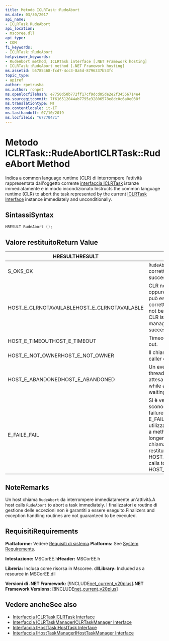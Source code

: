 ```yaml
---
title: Metodo ICLRTask::RudeAbort
ms.date: 03/30/2017
api_name:
- ICLRTask.RudeAbort
api_location:
- mscoree.dll
api_type:
- COM
f1_keywords:
- ICLRTask::RudeAbort
helpviewer_keywords:
- RudeAbort method, ICLRTask interface [.NET Framework hosting]
- ICLRTask::RudeAbort method [.NET Framework hosting]
ms.assetid: b5785468-fcd7-4cc3-8a5d-8796337b53fc
topic_type:
- apiref
author: rpetrusha
ms.author: ronpet
ms.openlocfilehash: e7750d50b772ff17cf9dcd05de2e2f34556714e4
ms.sourcegitcommit: 7f616512044ab7795e32806578e8dc0c6a0e038f
ms.translationtype: MT
ms.contentlocale: it-IT
ms.lasthandoff: 07/10/2019
ms.locfileid: "67770471"
---
```

# <a name="iclrtaskrudeabort-method"></a><span data-ttu-id="01c52-102">Metodo ICLRTask::RudeAbort</span><span class="sxs-lookup"><span data-stu-id="01c52-102">ICLRTask::RudeAbort Method</span></span>
<span data-ttu-id="01c52-103">Indica a common language runtime (CLR) di interrompere l'attività rappresentata dall'oggetto corrente [interfaccia ICLRTask](../../../../docs/framework/unmanaged-api/hosting/iclrtask-interface.md) istanze immediatamente e in modo incondizionato.</span><span class="sxs-lookup"><span data-stu-id="01c52-103">Instructs the common language runtime (CLR) to abort the task represented by the current [ICLRTask Interface](../../../../docs/framework/unmanaged-api/hosting/iclrtask-interface.md) instance immediately and unconditionally.</span></span>  
  
## <a name="syntax"></a><span data-ttu-id="01c52-104">Sintassi</span><span class="sxs-lookup"><span data-stu-id="01c52-104">Syntax</span></span>  
  
```cpp  
HRESULT RudeAbort ();   
```  
  
## <a name="return-value"></a><span data-ttu-id="01c52-105">Valore restituito</span><span class="sxs-lookup"><span data-stu-id="01c52-105">Return Value</span></span>  
  
|<span data-ttu-id="01c52-106">HRESULT</span><span class="sxs-lookup"><span data-stu-id="01c52-106">HRESULT</span></span>|<span data-ttu-id="01c52-107">Descrizione</span><span class="sxs-lookup"><span data-stu-id="01c52-107">Description</span></span>|  
|-------------|-----------------|  
|<span data-ttu-id="01c52-108">S_OK</span><span class="sxs-lookup"><span data-stu-id="01c52-108">S_OK</span></span>|<span data-ttu-id="01c52-109">`RudeAbort` stato restituito correttamente.</span><span class="sxs-lookup"><span data-stu-id="01c52-109">`RudeAbort` returned successfully.</span></span>|  
|<span data-ttu-id="01c52-110">HOST_E_CLRNOTAVAILABLE</span><span class="sxs-lookup"><span data-stu-id="01c52-110">HOST_E_CLRNOTAVAILABLE</span></span>|<span data-ttu-id="01c52-111">CLR non è stato caricato in un processo oppure si trova in uno stato in cui non può eseguire codice gestito o elaborare correttamente la chiamata.</span><span class="sxs-lookup"><span data-stu-id="01c52-111">The CLR has not been loaded into a process, or the CLR is in a state in which it cannot run managed code or process the call successfully.</span></span>|  
|<span data-ttu-id="01c52-112">HOST_E_TIMEOUT</span><span class="sxs-lookup"><span data-stu-id="01c52-112">HOST_E_TIMEOUT</span></span>|<span data-ttu-id="01c52-113">Timeout della chiamata.</span><span class="sxs-lookup"><span data-stu-id="01c52-113">The call timed out.</span></span>|  
|<span data-ttu-id="01c52-114">HOST_E_NOT_OWNER</span><span class="sxs-lookup"><span data-stu-id="01c52-114">HOST_E_NOT_OWNER</span></span>|<span data-ttu-id="01c52-115">Il chiamante non possiede il blocco.</span><span class="sxs-lookup"><span data-stu-id="01c52-115">The caller does not own the lock.</span></span>|  
|<span data-ttu-id="01c52-116">HOST_E_ABANDONED</span><span class="sxs-lookup"><span data-stu-id="01c52-116">HOST_E_ABANDONED</span></span>|<span data-ttu-id="01c52-117">Un evento è stato annullato durante un thread bloccato o fiber è rimasta in attesa su di esso.</span><span class="sxs-lookup"><span data-stu-id="01c52-117">An event was canceled while a blocked thread or fiber was waiting on it.</span></span>|  
|<span data-ttu-id="01c52-118">E_FAIL</span><span class="sxs-lookup"><span data-stu-id="01c52-118">E_FAIL</span></span>|<span data-ttu-id="01c52-119">Si è verificato un errore irreversibile sconosciuto.</span><span class="sxs-lookup"><span data-stu-id="01c52-119">An unknown catastrophic failure occurred.</span></span> <span data-ttu-id="01c52-120">Quando un metodo di E_FAIL viene restituito, CLR non è più utilizzabile all'interno del processo.</span><span class="sxs-lookup"><span data-stu-id="01c52-120">When a method returns E_FAIL, the CLR is no longer usable within the process.</span></span> <span data-ttu-id="01c52-121">Le chiamate successive ai metodi di hosting restituiranno HOST_E_CLRNOTAVAILABLE.</span><span class="sxs-lookup"><span data-stu-id="01c52-121">Subsequent calls to hosting methods return HOST_E_CLRNOTAVAILABLE.</span></span>|  
  
## <a name="remarks"></a><span data-ttu-id="01c52-122">Note</span><span class="sxs-lookup"><span data-stu-id="01c52-122">Remarks</span></span>  
 <span data-ttu-id="01c52-123">Un host chiama `RudeAbort` da interrompere immediatamente un'attività.</span><span class="sxs-lookup"><span data-stu-id="01c52-123">A host calls `RudeAbort` to abort a task immediately.</span></span> <span data-ttu-id="01c52-124">I finalizzatori e routine di gestione delle eccezioni non è garantiti a essere eseguito.</span><span class="sxs-lookup"><span data-stu-id="01c52-124">Finalizers and exception handling routines are not guaranteed to be executed.</span></span>  
  
## <a name="requirements"></a><span data-ttu-id="01c52-125">Requisiti</span><span class="sxs-lookup"><span data-stu-id="01c52-125">Requirements</span></span>  
 <span data-ttu-id="01c52-126">**Piattaforme:** Vedere [Requisiti di sistema](../../../../docs/framework/get-started/system-requirements.md).</span><span class="sxs-lookup"><span data-stu-id="01c52-126">**Platforms:** See [System Requirements](../../../../docs/framework/get-started/system-requirements.md).</span></span>  
  
 <span data-ttu-id="01c52-127">**Intestazione:** MSCorEE.h</span><span class="sxs-lookup"><span data-stu-id="01c52-127">**Header:** MSCorEE.h</span></span>  
  
 <span data-ttu-id="01c52-128">**Libreria:** Inclusa come risorsa in Mscoree. dll</span><span class="sxs-lookup"><span data-stu-id="01c52-128">**Library:** Included as a resource in MSCorEE.dll</span></span>  
  
 <span data-ttu-id="01c52-129">**Versioni di .NET Framework:** [!INCLUDE[net_current_v20plus](../../../../includes/net-current-v20plus-md.md)]</span><span class="sxs-lookup"><span data-stu-id="01c52-129">**.NET Framework Versions:** [!INCLUDE[net_current_v20plus](../../../../includes/net-current-v20plus-md.md)]</span></span>  
  
## <a name="see-also"></a><span data-ttu-id="01c52-130">Vedere anche</span><span class="sxs-lookup"><span data-stu-id="01c52-130">See also</span></span>

- [<span data-ttu-id="01c52-131">Interfaccia ICLRTask</span><span class="sxs-lookup"><span data-stu-id="01c52-131">ICLRTask Interface</span></span>](../../../../docs/framework/unmanaged-api/hosting/iclrtask-interface.md)
- [<span data-ttu-id="01c52-132">Interfaccia ICLRTaskManager</span><span class="sxs-lookup"><span data-stu-id="01c52-132">ICLRTaskManager Interface</span></span>](../../../../docs/framework/unmanaged-api/hosting/iclrtaskmanager-interface.md)
- [<span data-ttu-id="01c52-133">Interfaccia IHostTask</span><span class="sxs-lookup"><span data-stu-id="01c52-133">IHostTask Interface</span></span>](../../../../docs/framework/unmanaged-api/hosting/ihosttask-interface.md)
- [<span data-ttu-id="01c52-134">Interfaccia IHostTaskManager</span><span class="sxs-lookup"><span data-stu-id="01c52-134">IHostTaskManager Interface</span></span>](../../../../docs/framework/unmanaged-api/hosting/ihosttaskmanager-interface.md)
